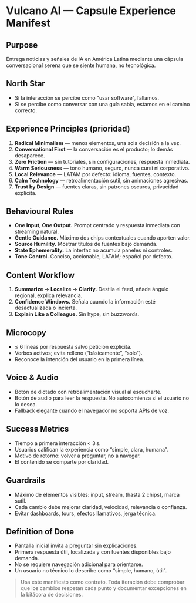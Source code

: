 # Vulcano AI — Capsule Experience Manifest

## Purpose
Entrega noticias y señales de IA en América Latina mediante una cápsula conversacional serena que se siente humana, no tecnológica.

## North Star
- Si la interacción se percibe como "usar software", fallamos.
- Si se percibe como conversar con una guía sabia, estamos en el camino correcto.

## Experience Principles (prioridad)
1. **Radical Minimalism** — menos elementos, una sola decisión a la vez.
2. **Conversational First** — la conversación es el producto; lo demás desaparece.
3. **Zero Friction** — sin tutoriales, sin configuraciones, respuesta inmediata.
4. **Warm Seriousness** — tono humano, seguro, nunca cursi ni corporativo.
5. **Local Relevance** — LATAM por defecto: idioma, fuentes, contexto.
6. **Calm Technology** — retroalimentación sutil, sin animaciones agresivas.
7. **Trust by Design** — fuentes claras, sin patrones oscuros, privacidad explícita.

## Behavioural Rules
- **One Input, One Output.** Prompt centrado y respuesta inmediata con streaming natural.
- **Gentle Guidance.** Máximo dos chips contextuales cuando aporten valor.
- **Source Humility.** Mostrar títulos de fuentes bajo demanda.
- **State Ephemerality.** La interfaz no acumula paneles ni controles.
- **Tone Control.** Conciso, accionable, LATAM; español por defecto.

## Content Workflow
1. **Summarize → Localize → Clarify.** Destila el feed, añade ángulo regional, explica relevancia.
2. **Confidence Windows.** Señala cuando la información esté desactualizada o incierta.
3. **Explain Like a Colleague.** Sin hype, sin buzzwords.

## Microcopy
- ≤ 6 líneas por respuesta salvo petición explícita.
- Verbos activos; evita relleno (“básicamente”, “solo”).
- Reconoce la intención del usuario en la primera línea.

## Voice & Audio
- Botón de dictado con retroalimentación visual al escucharte.
- Botón de audio para leer la respuesta. No autocomienza si el usuario no lo desea.
- Fallback elegante cuando el navegador no soporta APIs de voz.

## Success Metrics
- Tiempo a primera interacción < 3 s.
- Usuarios califican la experiencia como “simple, clara, humana”.
- Motivo de retorno: volver a preguntar, no a navegar.
- El contenido se comparte por claridad.

## Guardrails
- Máximo de elementos visibles: input, stream, (hasta 2 chips), marca sutil.
- Cada cambio debe mejorar claridad, velocidad, relevancia o confianza.
- Evitar dashboards, tours, efectos llamativos, jerga técnica.

## Definition of Done
- Pantalla inicial invita a preguntar sin explicaciones.
- Primera respuesta útil, localizada y con fuentes disponibles bajo demanda.
- No se requiere navegación adicional para orientarse.
- Un usuario no técnico lo describe como “simple, humano, útil”.

> Usa este manifiesto como contrato. Toda iteración debe comprobar que los cambios respetan cada punto y documentar excepciones en la bitácora de decisiones.

